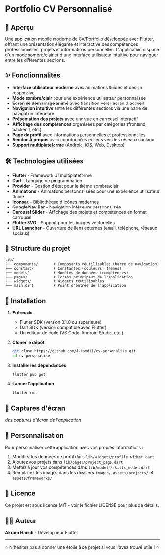 # Portfolio CV Personnalisé

## 📱 Aperçu

Une application mobile moderne de CV/Portfolio développée avec Flutter, offrant une présentation élégante et interactive des compétences professionnelles, projets et informations personnelles. L'application dispose d'un mode sombre/clair et d'une interface utilisateur intuitive pour naviguer entre les différentes sections.

## ✨ Fonctionnalités

- **Interface utilisateur moderne** avec animations fluides et design responsive
- **Mode sombre/clair** pour une expérience utilisateur personnalisée
- **Écran de démarrage animé** avec transition vers l'écran d'accueil
- **Navigation intuitive** entre les différentes sections via une barre de navigation inférieure
- **Présentation des projets** avec une vue en carrousel interactif
- **Affichage des compétences** organisées par catégories (frontend, backend, etc.)
- **Page de profil** avec informations personnelles et professionnelles
- **Section À propos** avec coordonnées et liens vers les réseaux sociaux
- **Support multiplateforme** (Android, iOS, Web, Desktop)

## 🛠️ Technologies utilisées

- **Flutter** - Framework UI multiplateforme
- **Dart** - Langage de programmation
- **Provider** - Gestion d'état pour le thème sombre/clair
- **Animations** - Animations personnalisées pour une expérience utilisateur fluide
- **Iconsax** - Bibliothèque d'icônes modernes
- **Google Nav Bar** - Navigation inférieure personnalisée
- **Carousel Slider** - Affichage des projets et compétences en format carrousel
- **Flutter SVG** - Support pour les images vectorielles
- **URL Launcher** - Ouverture de liens externes (email, téléphone, réseaux sociaux)

## 📂 Structure du projet

```
lib/
├── components/       # Composants réutilisables (barre de navigation)
├── constant/         # Constantes (couleurs, thèmes)
├── models/           # Modèles de données (compétences)
├── pages/            # Écrans principaux de l'application
├── widgets/          # Widgets réutilisables
└── main.dart         # Point d'entrée de l'application
```

## 🚀 Installation

1. **Prérequis**
   - Flutter SDK (version 3.1.0 ou supérieure)
   - Dart SDK (version compatible avec Flutter)
   - Un éditeur de code (VS Code, Android Studio, etc.)

2. **Cloner le dépôt**
   ```bash
   git clone https://github.com/A-Hamdi1/cv-personalise.git
   cd cv-personalise
   ```

3. **Installer les dépendances**
   ```bash
   flutter pub get
   ```

4. **Lancer l'application**
   ```bash
   flutter run
   ```

## 📱 Captures d'écran

*des captures d'écran de l'application*

## 🔧 Personnalisation

Pour personnaliser cette application avec vos propres informations :

1. Modifiez les données de profil dans `lib/widgets/profile_widget.dart`
2. Ajoutez vos projets dans `lib/pages/project_page.dart`
3. Mettez à jour vos compétences dans `lib/models/skills_model.dart`
4. Remplacez les images dans les dossiers `images/`, `assets/projects/` et `assets/frameworks/`

## 📄 Licence

Ce projet est sous licence MIT - voir le fichier LICENSE pour plus de détails.

## 👨‍💻 Auteur

**Akram Hamdi** - Développeur Flutter

---

⭐️ N'hésitez pas à donner une étoile à ce projet si vous l'avez trouvé utile ! ⭐️
